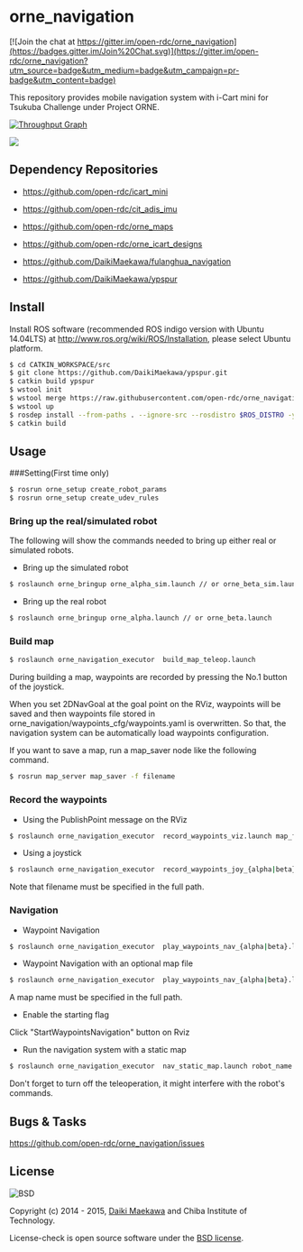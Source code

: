 orne_navigation
=================

[![Join the chat at https://gitter.im/open-rdc/orne_navigation](https://badges.gitter.im/Join%20Chat.svg)](https://gitter.im/open-rdc/orne_navigation?utm_source=badge&utm_medium=badge&utm_campaign=pr-badge&utm_content=badge)

This repository provides mobile navigation system with i-Cart mini for Tsukuba Challenge under Project ORNE. 

[![Throughput Graph](https://graphs.waffle.io/open-rdc/tsukubachallenge/throughput.svg)](https://waffle.io/open-rdc/tsukubachallenge/metrics) 

![](docs/orne.png)

## Dependency Repositories

* https://github.com/open-rdc/icart_mini

* https://github.com/open-rdc/cit_adis_imu

* https://github.com/open-rdc/orne_maps

* https://github.com/open-rdc/orne_icart_designs

* https://github.com/DaikiMaekawa/fulanghua_navigation

* https://github.com/DaikiMaekawa/ypspur

## Install

Install ROS software (recommended ROS indigo version with Ubuntu 14.04LTS) at http://www.ros.org/wiki/ROS/Installation, please select Ubuntu platform.

```sh
$ cd CATKIN_WORKSPACE/src
$ git clone https://github.com/DaikiMaekawa/ypspur.git
$ catkin build ypspur
$ wstool init
$ wstool merge https://raw.githubusercontent.com/open-rdc/orne_navigation/indigo-devel/orne_pkgs.install
$ wstool up
$ rosdep install --from-paths . --ignore-src --rosdistro $ROS_DISTRO -y
$ catkin build
```

## Usage

###Setting(First time only)

```sh
$ rosrun orne_setup create_robot_params
$ rosrun orne_setup create_udev_rules
```

### Bring up the real/simulated robot

The following will show the commands needed to bring up either real or simulated robots.

* Bring up the simulated robot

```sh
$ roslaunch orne_bringup orne_alpha_sim.launch // or orne_beta_sim.launch
```

* Bring up the real robot

```sh
$ roslaunch orne_bringup orne_alpha.launch // or orne_beta.launch
```

### Build map

```sh
$ roslaunch orne_navigation_executor  build_map_teleop.launch
```

During building a map, waypoints are recorded by pressing the No.1 button of the joystick.

When you set 2DNavGoal at the goal point on the RViz, waypoints will be saved and then waypoints file stored in orne_navigation/waypoints_cfg/waypoints.yaml is overwritten. So that, the navigation system can be automatically load waypoints configuration.

If you want to save a map, run a map_saver node like the following command.

```sh
$ rosrun map_server map_saver -f filename
```

### Record the waypoints

* Using the PublishPoint message on the RViz

```sh
$ roslaunch orne_navigation_executor  record_waypoints_viz.launch map_file:=filename.yaml
```

* Using a joystick

```sh
$ roslaunch orne_navigation_executor  record_waypoints_joy_{alpha|beta}.launch map_file:=filename.yaml
```

Note that filename must be specified in the full path.

### Navigation

* Waypoint Navigation

```sh
$ roslaunch orne_navigation_executor  play_waypoints_nav_{alpha|beta}.launch
```

* Waypoint Navigation with an optional map file

```sh
$ roslaunch orne_navigation_executor  play_waypoints_nav_{alpha|beta}.launch map_file:=filename.yaml
```

A map name must be specified in the full path.

* Enable the starting flag

Click "StartWaypointsNavigation" button on Rviz

* Run the navigation system with a static map

```sh
$ roslaunch orne_navigation_executor  nav_static_map.launch robot_name:={alpha|beta} map_file:=filename.yaml
```

Don't forget to turn off the teleoperation, it might interfere with the robot's commands.

## Bugs & Tasks

https://github.com/open-rdc/orne_navigation/issues

## License

![BSD](http://img.shields.io/badge/license-BSD-green.svg)

Copyright (c) 2014 - 2015, [Daiki Maekawa](https://github.com/DaikiMaekawa) and Chiba Institute of Technology.

License-check is open source software under the [BSD license](https://github.com/open-rdc/icart_mini_ros_pkgs/blob/master/LICENSE).
